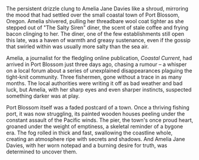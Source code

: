 The persistent drizzle clung to Amelia Jane Davies like a shroud, mirroring the mood that had settled over the small coastal town of Port Blossom, Oregon. Amelia shivered, pulling her threadbare wool coat tighter as she stepped out of "The Salty Siren" diner, the scent of stale coffee and frying bacon clinging to her. The diner, one of the few establishments still open this late, was a haven of warmth and greasy sustenance, even if the gossip that swirled within was usually more salty than the sea air.

Amelia, a journalist for the fledgling online publication, *Coastal Current*, had arrived in Port Blossom just three days ago, chasing a rumour – a whisper on a local forum about a series of unexplained disappearances plaguing the tight-knit community. Three fishermen, gone without a trace in as many months. The local authorities were writing it off as bad weather and bad luck, but Amelia, with her sharp eyes and even sharper instincts, suspected something darker was at play.

Port Blossom itself was a faded postcard of a town. Once a thriving fishing port, it was now struggling, its painted wooden houses peeling under the constant assault of the Pacific winds. The pier, the town's once proud heart, groaned under the weight of emptiness, a skeletal reminder of a bygone era. The fog rolled in thick and fast, swallowing the coastline whole, creating an atmosphere ripe with secrets and shadows. And Amelia Jane Davies, with her worn notepad and a burning desire for truth, was determined to uncover them.
